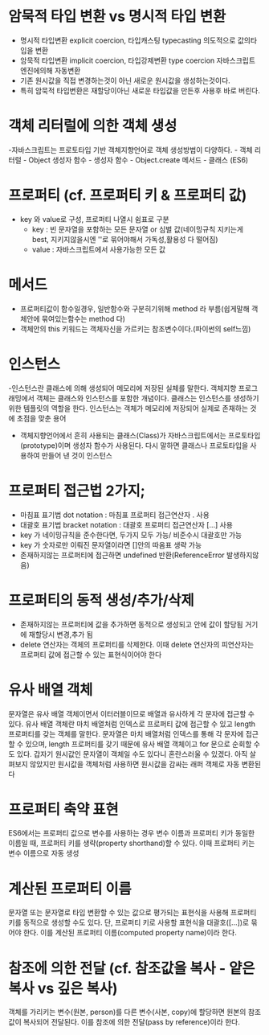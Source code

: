 # 암묵적 타입 변환 vs 명시적 타입 변환  
- 명시적 타입변환 explicit coercion, 타입캐스팅 typecasting
의도적으로 값의타입을 변환
- 암묵적 타입변환 implicit coercion, 타입강제변환 type coercion
자바스크립트 엔진에의해 자동변환
- 기존 원시값을 직접 변경하는것이 아닌 새로운 원시값을 생성하는것이다.
- 특히 암묵적 타입변환은 재할당이아닌 새로운 타입값을 만든후 사용후 바로 버린다.

# 객체 리터럴에 의한 객체 생성 
-자바스크립트는 프로토타입 기반 객체지향언어로 객체 생성방법이 다양하다.
    - 객체 리터럴
    - Object 생성자 함수
    - 생성자 함수
    - Object.create 메서드
    - 클래스 (ES6)

# 프로퍼티 (cf. 프로퍼티 키 & 프로퍼티 값)
- key 와 value로 구성, 프로퍼티 나열시 쉼표로 구분
    - key : 빈 문자열을 포함하는 모든 문자열 or 심벌 값(네이밍규칙 지키는게 best, 지키지않을시엔 ''로 묶어야해서 가독성,활용성 다 떨어짐)
    - value : 자바스크립트에서 사용가능한 모든 값
# 메서드 
- 프로퍼티값이 함수일경우, 일반함수와 구분히기위해 method 라 부름(쉽게말해 객체안에 묶여있는함수는 method 다)
- 객체안의 this 키워드는 객체자신을 가르키는 참조변수이다.(파이썬의 self느낌)
# 인스턴스 
-인스턴스란 클래스에 의해 생성되어 메모리에 저장된 실체를 말한다. 객체지향 프로그래밍에서 객체는 클래스와 인스턴스를 포함한 개념이다. 클래스는 인스턴스를 생성하기 위한 템플릿의 역할을 한다. 인스턴스는 객체가 메모리에 저장되어 실제로 존재하는 것에 초점을 맞춘 용어
- 객체지향언어에서 흔히 사용되는 클래스(Class)가 자바스크립트에서는 프로토타입(prototype)이며 생성자 함수가 사용된다. 다시 말하면 클래스나 프로토타입을 사용하여 만들어 낸 것이 인스턴스

# 프로퍼티 접근법 2가지; 
- 마침표 표기법 dot notation : 마침표 프로퍼티 접근연산자 . 사용
- 대괄호 표기법 bracket notation : 대괄호 프로퍼티 접근연산자 [...] 사용
- key 가 네이밍규칙을 준수한다면, 두가지 모두 가능/ 비준수시 대괄호만 가능
- key 가 숫자로만 이뤄진 문자열이라면 []안의 따옴표 생략 가능
- 존재하지않는 프로퍼티에 접근하면 undefined 반환(ReferenceError 발생하지않음)

# 프로퍼티의 동적 생성/추가/삭제
- 존재하지않는 프로퍼티에 값을 추가하면 동적으로 생성되고 안에 값이 할당됨 거기에 재할당시 변경,추가 됨
- delete 연산자는 객체의 프로퍼티를 삭제한다. 이때 delete 연산자의 피연산자는 프로퍼티 값에 접근할 수 있는 표현식이어야 한다
# 유사 배열 객체 
문자열은 유사 배열 객체이면서 이터러블이므로 배열과 유사하게 각 문자에 접근할 수 있다.
유사 배열 객체란 마치 배열처럼 인덱스로 프로퍼티 값에 접근할 수 있고 length 프로퍼티를 갖는 객체를 말한다. 문자열은 마치 배열처럼 인덱스를 통해 각 문자에 접근할 수 있으며, length 프로퍼티를 갖기 때문에 유사 배열 객체이고 for 문으로 순회할 수도 있다.
갑자기 원시값인 문자열이 객체일 수도 있다니 혼란스러울 수 있겠다. 아직 살펴보지 않았지만 원시값을 객체처럼 사용하면 원시값을 감싸는 래퍼 객체로 자동 변환된다
# 프로퍼티 축약 표현 
ES6에서는 프로퍼티 값으로 변수를 사용하는 경우 변수 이름과 프로퍼티 키가 동일한 이름일 때, 프로퍼티 키를 생략(property shorthand)할 수 있다. 이때 프로퍼티 키는 변수 이름으로 자동 생성
# 계산된 프로퍼티 이름 
문자열 또는 문자열로 타입 변환할 수 있는 값으로 평가되는 표현식을 사용해 프로퍼티 키를 동적으로 생성할 수도 있다. 단, 프로퍼티 키로 사용할 표현식을 대괄호([…])로 묶어야 한다. 이를 계산된 프로퍼티 이름(computed property name)이라 한다.
# 참조에 의한 전달 (cf. 참조값을 복사 - 얕은복사 vs 깊은 복사)
객체를 가리키는 변수(원본, person)를 다른 변수(사본, copy)에 할당하면 원본의 참조값이 복사되어 전달된다. 이를 참조에 의한 전달(pass by reference)이라 한다.

